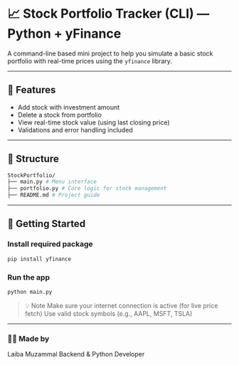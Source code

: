 # 📈 Stock Portfolio Tracker (CLI) — Python + yFinance

A command-line based mini project to help you simulate a basic stock portfolio with real-time prices using the `yfinance` library.

---

## 🧩 Features

- Add stock with investment amount
- Delete a stock from portfolio
- View real-time stock value (using last closing price)
- Validations and error handling included

---

## 📁 Structure

```bash 
StockPortfolio/
├── main.py # Menu interface
├── portfolio.py # Core logic for stock management
├── README.md # Project guide
```

---

## 🚀 Getting Started

### Install required package

```bash
pip install yfinance
```

### Run the app

```bash
python main.py
```

>💡 Note
>Make sure your internet connection is active (for live price fetch)
>Use valid stock symbols (e.g., AAPL, MSFT, TSLA)

---

### 👩‍💻 Made by
Laiba Muzammal
Backend & Python Developer
